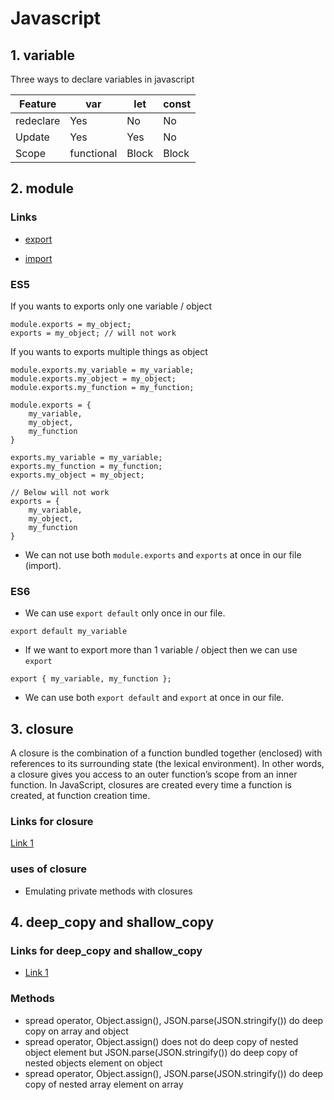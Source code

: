 # Javascript

## 1. variable

Three ways to declare variables in javascript

| Feature   | var        | let   | const |
|-----------|------------|-------|-------|
| redeclare | Yes        | No    | No    |
| Update    | Yes        | Yes   | No    |
| Scope     | functional | Block | Block |

## 2. module

### Links

- [export](https://developer.mozilla.org/en-US/docs/web/javascript/reference/statements/export/)

- [import](https://developer.mozilla.org/en/docs/Web/JavaScript/Reference/Statements/import)

### ES5

If you wants to exports only one variable / object

```JS
module.exports = my_object;
exports = my_object; // will not work
```

If you wants to exports multiple things as object

```JS
module.exports.my_variable = my_variable;
module.exports.my_object = my_object;
module.exports.my_function = my_function;

module.exports = {
    my_variable,
    my_object,
    my_function
}

exports.my_variable = my_variable;
exports.my_function = my_function;
exports.my_object = my_object;

// Below will not work
exports = {
    my_variable,
    my_object,
    my_function
}
```

- We can not use both `module.exports` and `exports` at once in our file (import).

### ES6

- We can use `export default` only once in our file.

```JS
export default my_variable
```

- If we want to export more than 1 variable / object then we can use `export`

```JS
export { my_variable, my_function };
```

- We can use both `export default` and `export` at once in our file.

## 3. closure

A closure is the combination of a function bundled together (enclosed) with references to its surrounding state (the lexical environment). In other words, a closure gives you access to an outer function’s scope from an inner function. In JavaScript, closures are created every time a function is created, at function creation time.

### Links for closure

[Link 1](https://developer.mozilla.org/en-US/docs/Web/JavaScript/Closures)

### uses of closure

- Emulating private methods with closures

## 4. deep_copy and shallow_copy

### Links for deep_copy and shallow_copy

- [Link 1](https://medium.com/free-code-camp/copying-stuff-in-javascript-how-to-differentiate-between-deep-and-shallow-copies-b6d8c1ef09cd)

### Methods

- spread operator, Object.assign(), JSON.parse(JSON.stringify()) do deep copy on array and object
- spread operator, Object.assign() does not do deep copy of nested object element but JSON.parse(JSON.stringify()) do deep copy of nested objects element on object
- spread operator, Object.assign(), JSON.parse(JSON.stringify()) do deep copy of nested array element on array
